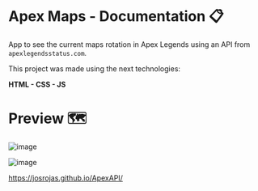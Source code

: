 # Apex Maps - Documentation 📋

App to see the current maps rotation in Apex Legends using an API from `apexlegendsstatus.com`.

This project was made using the next technologies:

**HTML - CSS - JS**

# Preview 🗺

![image](https://github.com/josrojas/ApexAPI/assets/73319827/33debd98-17a8-4dae-a214-fc45abd13048)


![image](https://github.com/josrojas/ApexAPI/assets/73319827/adee6ddd-8a9a-4188-b81a-3997d1219dd6)


https://josrojas.github.io/ApexAPI/

